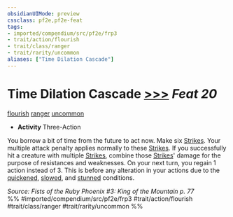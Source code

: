 ```yaml
---
obsidianUIMode: preview
cssclass: pf2e,pf2e-feat
tags:
- imported/compendium/src/pf2e/frp3
- trait/action/flourish
- trait/class/ranger
- trait/rarity/uncommon
aliases: ["Time Dilation Cascade"]
---
```

# Time Dilation Cascade  [>>>](chapter-9-playing-the-game.md#Actions "Three-Action") *Feat 20*  
[flourish](flourish.md)  [ranger](rules/traits/ranger.md)  [uncommon](uncommon.md)  

- **Activity** Three-Action

You borrow a bit of time from the future to act now. Make six [Strikes](strike.md). Your multiple attack penalty applies normally to these [Strikes](strike.md). If you successfully hit a creature with multiple [Strikes](strike.md), combine those [Strikes](strike.md)' damage for the purpose of resistances and weaknesses. On your next turn, you regain 1 action instead of 3. This is before any alteration in your actions due to the [quickened](conditions.md#Quickened), [slowed](conditions.md#Slowed), and [stunned](conditions.md#Stunned) conditions.

*Source: Fists of the Ruby Phoenix #3: King of the Mountain p. 77*  
%% #imported/compendium/src/pf2e/frp3 #trait/action/flourish #trait/class/ranger #trait/rarity/uncommon %%